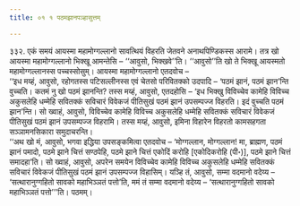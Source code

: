```yaml
---
title: ०१ १ पठमझानपञ्हासुत्तम्

---
```


३३२. एकं समयं आयस्मा महामोग्गल्लानो सावत्थियं विहरति जेतवने अनाथपिण्डिकस्स आरामे। तत्र खो आयस्मा महामोग्गल्लानो भिक्खू आमन्तेसि – ‘‘आवुसो, भिक्खवे’’ति। ‘‘आवुसो’’ति खो ते भिक्खू आयस्मतो महामोग्गल्लानस्स पच्चस्सोसुम्। आयस्मा महामोग्गल्लानो एतदवोच –  
‘‘इध मय्हं, आवुसो, रहोगतस्स पटिसल्लीनस्स एवं चेतसो परिवितक्को उदपादि – ‘पठमं झानं, पठमं झान’न्ति वुच्चति। कतमं नु खो पठमं झानन्ति? तस्स मय्हं, आवुसो, एतदहोसि – ‘इध भिक्खु विविच्चेव कामेहि विविच्च अकुसलेहि धम्मेहि सवितक्कं सविचारं विवेकजं पीतिसुखं पठमं झानं उपसम्पज्ज विहरति। इदं वुच्चति पठमं झान’न्ति। सो ख्वाहं, आवुसो, विविच्चेव कामेहि विविच्च अकुसलेहि धम्मेहि सवितक्कं सविचारं विवेकजं पीतिसुखं पठमं झानं उपसम्पज्ज विहरामि। तस्स मय्हं, आवुसो, इमिना विहारेन विहरतो कामसहगता सञ्ञामनसिकारा समुदाचरन्ति।  
‘‘अथ खो मं, आवुसो, भगवा इद्धिया उपसङ्कमित्वा एतदवोच – ‘मोग्गल्लान, मोग्गल्लान! मा, ब्राह्मण, पठमं झानं पमादो, पठमे झाने चित्तं सण्ठपेहि, पठमे झाने चित्तं एकोदिं करोहि [एकोदिकरोहि (पी॰)], पठमे झाने चित्तं समादहा’ति। सो ख्वाहं, आवुसो, अपरेन समयेन विविच्चेव कामेहि विविच्च अकुसलेहि धम्मेहि सवितक्कं सविचारं विवेकजं पीतिसुखं पठमं झानं उपसम्पज्ज विहासिम्। यञ्हि तं, आवुसो, सम्मा वदमानो वदेय्य – ‘सत्थारानुग्गहितो सावको महाभिञ्ञतं पत्तो’ति, ममं तं सम्मा वदमानो वदेय्य – ‘सत्थारानुग्गहितो सावको महाभिञ्ञतं पत्तो’’’ति। पठमम्।  

